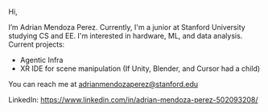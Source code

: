 Hi, 

I’m Adrian Mendoza Perez. Currently, I'm a junior at Stanford University 
studying CS and EE. I'm interested in hardware, ML, and data analysis. Current projects:

- Agentic Infra
- XR IDE for scene manipulation (If Unity, Blender, and Cursor had a child)

You can reach me at adrianmendozaperez@stanford.edu

LinkedIn: https://www.linkedin.com/in/adrian-mendoza-perez-502093208/
